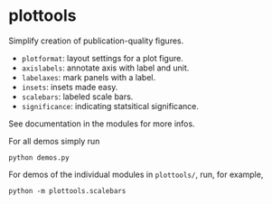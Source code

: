 # plottools

Simplify creation of publication-quality figures.

- `plotformat`: layout settings for a plot figure.
- `axislabels`: annotate axis with label and unit.
- `labelaxes`: mark panels with a label.
- `insets`: insets made easy.
- `scalebars`: labeled scale bars.
- `significance`: indicating statsitical significance.

See documentation in the modules for more infos.

For all demos simply run
```
python demos.py
```
For demos of the individual modules in `plottools/`, 
run, for example,
```
python -m plottools.scalebars
```
